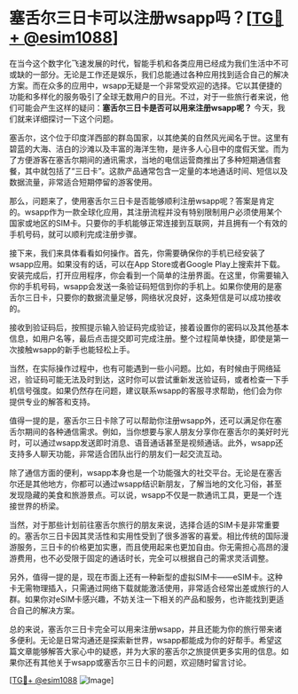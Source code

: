 # 塞舌尔三日卡可以注册wsapp吗？[[TG💪+ @esim1088](https://t.me/s/esim1088)]

在当今这个数字化飞速发展的时代，智能手机和各类应用已经成为我们生活中不可或缺的一部分。无论是工作还是娱乐，我们总能通过各种应用找到适合自己的解决方案。而在众多的应用中，wsapp无疑是一个非常受欢迎的选择。它以其便捷的功能和多样化的服务吸引了全球无数用户的目光。不过，对于一些旅行者来说，他们可能会产生这样的疑问：**塞舌尔三日卡是否可以用来注册wsapp呢？** 今天，我们就来详细探讨一下这个问题。

塞舌尔，这个位于印度洋西部的群岛国家，以其绝美的自然风光闻名于世。这里有碧蓝的大海、洁白的沙滩以及丰富的海洋生物，是许多人心目中的度假天堂。而为了方便游客在塞舌尔期间的通讯需求，当地的电信运营商推出了多种短期通信套餐，其中就包括了“三日卡”。这款产品通常包含一定量的本地通话时间、短信以及数据流量，非常适合短期停留的游客使用。

那么，问题来了，使用塞舌尔三日卡是否能够顺利注册wsapp呢？答案是肯定的。wsapp作为一款全球化应用，其注册流程并没有特别限制用户必须使用某个国家或地区的SIM卡。只要你的手机能够正常连接到互联网，并且拥有一个有效的手机号码，就可以顺利完成注册步骤。

接下来，我们来具体看看如何操作。首先，你需要确保你的手机已经安装了wsapp应用。如果没有的话，可以在App Store或者Google Play上搜索并下载。安装完成后，打开应用程序，你会看到一个简单的注册界面。在这里，你需要输入你的手机号码，wsapp会发送一条验证码短信到你的手机上。如果你使用的是塞舌尔三日卡，只要你的数据流量足够，网络状况良好，这条短信是可以成功接收的。

接收到验证码后，按照提示输入验证码完成验证，接着设置你的密码以及其他基本信息，如用户名等，最后点击提交即可完成注册。整个过程简单快捷，即使是第一次接触wsapp的新手也能轻松上手。

当然，在实际操作过程中，也有可能遇到一些小问题。比如，有时候由于网络延迟，验证码可能无法及时到达，这时你可以尝试重新发送验证码，或者检查一下手机信号强度。如果仍然存在问题，建议联系wsapp的客服寻求帮助，他们会为你提供专业的解答和支持。

值得一提的是，塞舌尔三日卡除了可以帮助你注册wsapp外，还可以满足你在塞舌尔期间的各种通信需求。例如，当你想要与家人朋友分享你在塞舌尔的美好时光时，可以通过wsapp发送即时消息、语音通话甚至是视频通话。此外，wsapp还支持多人聊天功能，非常适合团队出行的朋友们一起交流互动。

除了通信方面的便利，wsapp本身也是一个功能强大的社交平台。无论是在塞舌尔还是其他地方，你都可以通过wsapp结识新朋友，了解当地的文化习俗，甚至发现隐藏的美食和旅游景点。可以说，wsapp不仅是一款通讯工具，更是一个连接世界的桥梁。

当然，对于那些计划前往塞舌尔旅行的朋友来说，选择合适的SIM卡是非常重要的。塞舌尔三日卡因其灵活性和实用性受到了很多游客的喜爱。相比传统的国际漫游服务，三日卡的价格更加实惠，而且使用起来也更加自由。你无需担心高昂的漫游费用，也不必受限于固定的通话时长，完全可以根据自己的需求灵活调整。

另外，值得一提的是，现在市面上还有一种新型的虚拟SIM卡——eSIM卡。这种卡无需物理插入，只需通过网络下载就能激活使用，非常适合经常出差或旅行的人群。如果你对eSIM卡感兴趣，不妨关注一下相关的产品和服务，也许能找到更适合自己的解决方案。

总的来说，塞舌尔三日卡完全可以用来注册wsapp，并且还能为你的旅行带来诸多便利。无论是日常沟通还是探索新世界，wsapp都能成为你的好帮手。希望这篇文章能够解答大家心中的疑惑，并为大家的塞舌尔之旅提供更多实用的信息。如果你还有其他关于wsapp或塞舌尔三日卡的问题，欢迎随时留言讨论。

[[TG💪+ @esim1088](https://t.me/s/esim1088) ![Image](https://i.postimg.cc/4NQfJmqS/Snipaste-2025-05-13-00-14-12.png)]